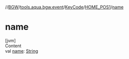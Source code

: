 //[BGW](../../../../index.md)/[tools.aqua.bgw.event](../../index.md)/[KeyCode](../index.md)/[HOME_POS1](index.md)/[name](name.md)



# name  
[jvm]  
Content  
val [name](name.md): [String](https://kotlinlang.org/api/latest/jvm/stdlib/kotlin/-string/index.html)  




